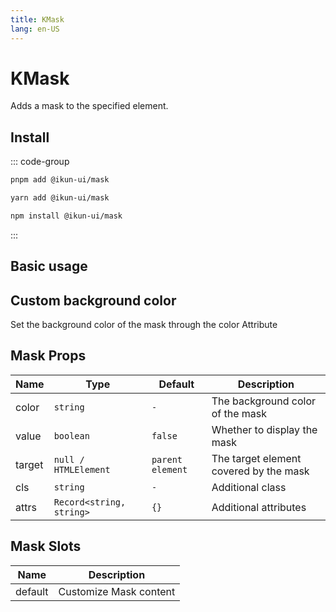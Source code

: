 ```yaml
---
title: KMask
lang: en-US
---
```


# KMask

Adds a mask to the specified element.

## Install

::: code-group

```bash [pnpm]
pnpm add @ikun-ui/mask
```

```bash [yarn]
yarn add @ikun-ui/mask
```

```bash [npm]
npm install @ikun-ui/mask
```

:::

## Basic usage

<demo src="mask/basic.svelte" github="Mask"></demo>

## Custom background color

Set the background color of the mask through the color Attribute

<demo src="mask/bg-color.svelte" github="Mask"></demo>

## Mask Props

| Name   | Type                     | Default          | Description                            |
| ------ | ------------------------ | ---------------- | -------------------------------------- |
| color  | `string`                 | `-`              | The background color of the mask       |
| value  | `boolean`                | `false`          | Whether to display the mask            |
| target | `null / HTMLElement`     | `parent element` | The target element covered by the mask |
| cls    | `string`                 | `-`              | Additional class                       |
| attrs  | `Record<string, string>` | `{}`             | Additional attributes                  |

## Mask Slots

| Name    | Description            |
| ------- | ---------------------- |
| default | Customize Mask content |
